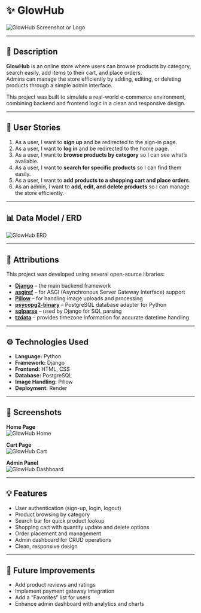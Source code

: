 # ✨ GlowHub

![GlowHub Screenshot or Logo](/screenshot.png)

---

## 📝 Description

**GlowHub** is an online store where users can browse products by category, search easily, add items to their cart, and place orders.  
Admins can manage the store efficiently by adding, editing, or deleting products through a simple admin interface.  

This project was built to simulate a real-world e-commerce environment, combining backend and frontend logic in a clean and responsive design.

---

## 👥 User Stories

1. As a user, I want to **sign up** and be redirected to the sign-in page.  
2. As a user, I want to **log in** and be redirected to the home page.  
3. As a user, I want to **browse products by category** so I can see what’s available.  
4. As a user, I want to **search for specific products** so I can find them easily.  
5. As a user, I want to **add products to a shopping cart and place orders**.  
6. As an admin, I want to **add, edit, and delete products** so I can manage the store efficiently.  

---

## 📊 Data Model / ERD

![GlowHub ERD](media/README-media/ERD.png)

---

## 🧾 Attributions

This project was developed using several open-source libraries:

- [**Django**](https://www.djangoproject.com/) – the main backend framework  
- [**asgiref**](https://pypi.org/project/asgiref/) – for ASGI (Asynchronous Server Gateway Interface) support  
- [**Pillow**](https://pypi.org/project/Pillow/) – for handling image uploads and processing  
- [**psycopg2-binary**](https://pypi.org/project/psycopg2-binary/) – PostgreSQL database adapter for Python  
- [**sqlparse**](https://pypi.org/project/sqlparse/) – used by Django for SQL parsing  
- [**tzdata**](https://pypi.org/project/tzdata/) – provides timezone information for accurate datetime handling  

---

## ⚙️ Technologies Used

- **Language:** Python  
- **Framework:** Django  
- **Frontend:** HTML, CSS  
- **Database:** PostgreSQL  
- **Image Handling:** Pillow  
- **Deployment:** Render  

---

## 📸 Screenshots

**Home Page**  
![GlowHub Home](media/README-media/home.png)

**Cart Page**  
![GlowHub Cart](media/README-media/cart.png)

**Admin Panel**  
![GlowHub Dashboard](media/README-media/dashbhoard.png)

---

## 💡 Features

- User authentication (sign-up, login, logout)  
- Product browsing by category  
- Search bar for quick product lookup  
- Shopping cart with quantity update and delete options  
- Order placement and management  
- Admin dashboard for CRUD operations  
- Clean, responsive design  

---

## 🔮 Future Improvements

- Add product reviews and ratings  
- Implement payment gateway integration  
- Add a “Favorites” list for users  
- Enhance admin dashboard with analytics and charts
